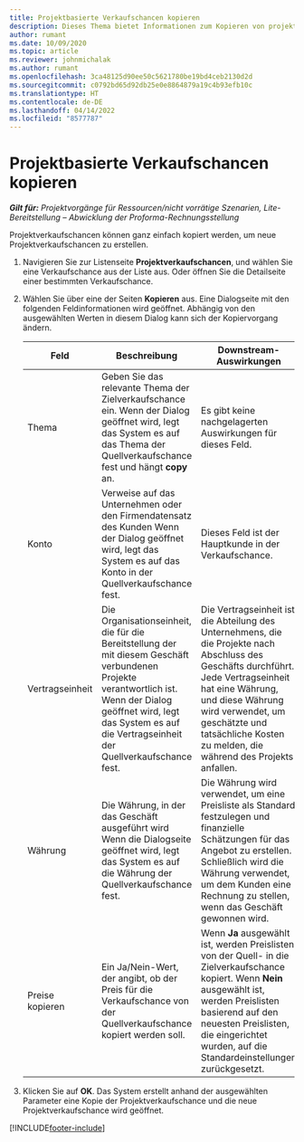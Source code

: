 ```yaml
---
title: Projektbasierte Verkaufschancen kopieren
description: Dieses Thema bietet Informationen zum Kopieren von projektbasierten Verkaufschancen in Project Operations.
author: rumant
ms.date: 10/09/2020
ms.topic: article
ms.reviewer: johnmichalak
ms.author: rumant
ms.openlocfilehash: 3ca48125d90ee50c5621780be19bd4ceb2130d2d
ms.sourcegitcommit: c0792bd65d92db25e0e8864879a19c4b93efb10c
ms.translationtype: HT
ms.contentlocale: de-DE
ms.lasthandoff: 04/14/2022
ms.locfileid: "8577787"
---
```

# <a name="copy-project-based-opportunities"></a>Projektbasierte Verkaufschancen kopieren

_**Gilt für:** Projektvorgänge für Ressourcen/nicht vorrätige Szenarien, Lite-Bereitstellung – Abwicklung der Proforma-Rechnungsstellung_


Projektverkaufschancen können ganz einfach kopiert werden, um neue Projektverkaufschancen zu erstellen. 

1. Navigieren Sie zur Listenseite **Projektverkaufschancen**, und wählen Sie eine Verkaufschance aus der Liste aus. Oder öffnen Sie die Detailseite einer bestimmten Verkaufschance. 
2. Wählen Sie über eine der Seiten **Kopieren** aus. Eine Dialogseite mit den folgenden Feldinformationen wird geöffnet. Abhängig von den ausgewählten Werten in diesem Dialog kann sich der Kopiervorgang ändern.

    | **Feld** | **Beschreibung** | **Downstream-Auswirkungen** |
    | --- | --- | --- |
    | Thema | Geben Sie das relevante Thema der Zielverkaufschance ein. Wenn der Dialog geöffnet wird, legt das System es auf das Thema der Quellverkaufschance fest und hängt **copy** an. | Es gibt keine nachgelagerten Auswirkungen für dieses Feld. |
    | Konto | Verweise auf das Unternehmen oder den Firmendatensatz des Kunden Wenn der Dialog geöffnet wird, legt das System es auf das Konto in der Quellverkaufschance fest. | Dieses Feld ist der Hauptkunde in der Verkaufschance. |
    | Vertragseinheit | Die Organisationseinheit, die für die Bereitstellung der mit diesem Geschäft verbundenen Projekte verantwortlich ist. Wenn der Dialog geöffnet wird, legt das System es auf die Vertragseinheit der Quellverkaufschance fest. | Die Vertragseinheit ist die Abteilung des Unternehmens, die die Projekte nach Abschluss des Geschäfts durchführt. Jede Vertragseinheit hat eine Währung, und diese Währung wird verwendet, um geschätzte und tatsächliche Kosten zu melden, die während des Projekts anfallen. |
    | Währung | Die Währung, in der das Geschäft ausgeführt wird Wenn die Dialogseite geöffnet wird, legt das System es auf die Währung der Quellverkaufschance fest. | Die Währung wird verwendet, um eine Preisliste als Standard festzulegen und finanzielle Schätzungen für das Angebot zu erstellen. Schließlich wird die Währung verwendet, um dem Kunden eine Rechnung zu stellen, wenn das Geschäft gewonnen wird. |
    | Preise kopieren | Ein Ja/Nein-Wert, der angibt, ob der Preis für die Verkaufschance von der Quellverkaufschance kopiert werden soll. | Wenn **Ja** ausgewählt ist, werden Preislisten von der Quell- in die Zielverkaufschance kopiert. Wenn **Nein** ausgewählt ist, werden Preislisten basierend auf den neuesten Preislisten, die eingerichtet wurden, auf die Standardeinstellungen zurückgesetzt. |

3. Klicken Sie auf **OK**. Das System erstellt anhand der ausgewählten Parameter eine Kopie der Projektverkaufschance und die neue Projektverkaufschance wird geöffnet.


[!INCLUDE[footer-include](../includes/footer-banner.md)]